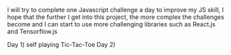 I will try to complete one Javascript challenge a day to improve my JS skill, I hope that the further I get into this project, the more complex the challenges become and I can start to use more challenging libraries such as React.js and Tensorflow.js

Day 1) self playing Tic-Tac-Toe
Day 2)
